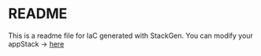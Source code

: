 # README
This is a readme file for IaC generated with StackGen.
You can modify your appStack -> [here](http://main.dev.stackgen.com/appstacks/7f51514b-2de2-473a-a017-5cb4e2d6ee5d)
